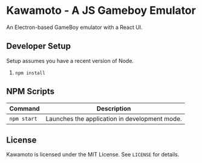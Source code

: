 # Kawamoto - A JS Gameboy Emulator

An Electron-based GameBoy emulator with a React UI.

## Developer Setup

Setup assumes you have a recent version of Node.

1. `npm install`

## NPM Scripts

| Command | Description |
| ------- | ----------- |
| `npm start` | Launches the application in development mode. |

## License

Kawamoto is licensed under the MIT License. See `LICENSE` for details.
